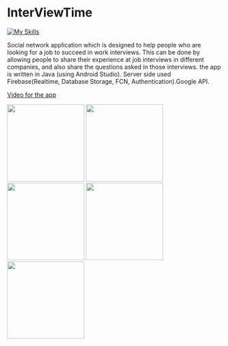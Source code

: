 # InterViewTime
[![My Skills](https://skillicons.dev/icons?i=java,androidstudio,firebase,&theme=light)](https://skillicons.dev)


 Social network application which is designed to help people who are looking for a job to
succeed in work interviews. This can be done by allowing people to share their
experience at job interviews in different companies, and also share the questions asked
in those interviews. the app is written in Java (using Android Studio). Server side used
Firebase(Realtime, Database Storage, FCN, Authentication).Google API.



<a href ="https://www.youtube.com/watch?v=tlrIC_0oBko&ab_channel=%D7%A9%D7%99%D7%A8%D7%90%D7%A1%D7%A3">Video for the app</a>

   
<img src="images/login.jpeg" width="180"> <img src="images/posts.jpeg" width="180">  <img src="images/chat.jpeg" width="180"> <img src="images/artical.jpeg" width="180"> <img src="images/sideBar.jpeg" width="180">





